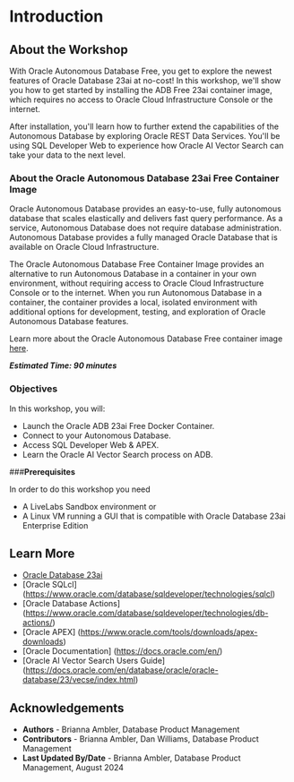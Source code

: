 # Introduction

## About the Workshop

With Oracle Autonomous Database Free, you get to explore the newest features of Oracle Database 23ai at no-cost! In this workshop, we'll show you how to get started by installing the ADB Free 23ai container image, which requires no access to Oracle Cloud Infrastructure Console or the internet.

After installation, you'll learn how to further extend the capabilities of the Autonomous Database by exploring Oracle REST Data Services. You'll be using SQL Developer Web to experience how Oracle AI Vector Search can take your data to the next level. 

### **About the Oracle Autonomous Database 23ai Free Container Image**
Oracle Autonomous Database provides an easy-to-use, fully autonomous database that scales elastically and delivers fast query performance. As a service, Autonomous Database does not require database administration. Autonomous Database provides a fully managed Oracle Database that is available on Oracle Cloud Infrastructure.

The Oracle Autonomous Database Free Container Image provides an alternative to run Autonomous Database in a container in your own environment, without requiring access to Oracle Cloud Infrastructure Console or to the internet. When you run Autonomous Database in a container, the container provides a local, isolated environment with additional options for development, testing, and exploration of Oracle Autonomous Database features.

Learn more about the Oracle Autonomous Database Free container image [here](https://docs.oracle.com/en-us/iaas/autonomous-database-serverless/doc/autonomous-docker-container.html).

**_Estimated Time: 90 minutes_**

### **Objectives**

In this workshop, you will:
* Launch the Oracle ADB 23ai Free Docker Container. 
* Connect to your Autonomous Database.
* Access SQL Developer Web & APEX.
* Learn the Oracle AI Vector Search process on ADB.


###**Prerequisites**

In order to do this workshop you need
* A LiveLabs Sandbox environment
or
* A Linux VM running a GUI that is compatible with Oracle Database 23ai Enterprise Edition

## Learn More

* [Oracle Database 23ai](https://www.oracle.com/database/23ai/)
* [Oracle SQLcl] (https://www.oracle.com/database/sqldeveloper/technologies/sqlcl)
* [Oracle Database Actions] (https://www.oracle.com/database/sqldeveloper/technologies/db-actions/)
* [Oracle APEX] (https://www.oracle.com/tools/downloads/apex-downloads)
* [Oracle Documentation] (https://docs.oracle.com/en/)
* [Oracle AI Vector Search Users Guide] (https://docs.oracle.com/en/database/oracle/oracle-database/23/vecse/index.html)


## Acknowledgements
* **Authors** - Brianna Ambler, Database Product Management
* **Contributors** - Brianna Ambler, Dan Williams, Database Product Management
* **Last Updated By/Date** - Brianna Ambler, Database Product Management, August 2024
